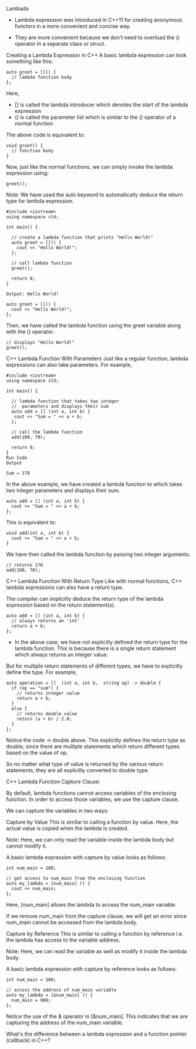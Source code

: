 Lambada

- Lambda expression was introduced in C++11 for creating anonymous functors in a more convenient and concise way.

- They are more convenient because we don't need to overload the () operator in a separate class or struct.

Creating a Lambda Expression in C++
A basic lambda expression can look something like this:

	auto greet = []() {
	  // lambda function body
	};
Here,

- [] is called the lambda introducer which denotes the start of the lambda expression
- () is called the parameter list which is similar to the () operator of a normal function

The above code is equivalent to:

	void greet() {
	  // function body
	}
Now, just like the normal functions, we can simply invoke the lambda expression using:

	greet();
Note: We have used the auto keyword to automatically deduce the return type for lambda expression.

	#include <iostream>
	using namespace std;

	int main() {

	  // create a lambda function that prints "Hello World!"
	  auto greet = []() {
	    cout << "Hello World!";
	  };

	  // call lambda function
	  greet();

	  return 0;
	}
	
	Output: Hello World!
	
	auto greet = []() {
	  cout << "Hello World!";
	};
	
Then, we have called the lambda function using the greet variable along with the () operator:

	// displays "Hello World!"
	greet(); 

C++ Lambda Function With Parameters
Just like a regular function, lambda expressions can also take parameters. For example,

	#include <iostream>
	using namespace std;

	int main() {

	  // lambda function that takes two integer
	  //  parameters and displays their sum
	  auto add = [] (int a, int b) {
	   cout << "Sum = " << a + b;
	  };

	  // call the lambda function
	  add(100, 78);

	  return 0;
	}
	Run Code
	Output

	Sum = 178
	
In the above example, we have created a lambda function to which takes two integer parameters and displays their sum.

	auto add = [] (int a, int b) {
	  cout << "Sum = " << a + b;
	};
This is equivalent to:

	void add(int a, int b) {
	  cout << "Sum = " << a + b; 
	}
We have then called the lambda function by passing two integer arguments:

	// returns 178
	add(100, 78);


C++ Lambda Function With Return Type
Like with normal functions, C++ lambda expressions can also have a return type.

The compiler can implicitly deduce the return type of the lambda expression based on the return statement(s).

	auto add = [] (int a, int b) {
	  // always returns an 'int'
	  return a + b;
	};
	
- In the above case, we have not explicitly defined the return type for the lambda function. This is because there is a single return statement which always returns an integer value.

But for multiple return statements of different types, we have to explicitly define the type. For example,

	auto operation = []  (int a, int b,  string op) -> double {
	  if (op == "sum") {
	    // returns integer value
	    return a + b;
	  } 
	  else {
	    // returns double value
	    return (a + b) / 2.0;
	  }
	};
	
Notice the code -> double above. This explicitly defines the return type as double, since there are multiple statements which return different types based on the value of op.

So no matter what type of value is returned by the various return statements, they are all explicitly converted to double type.

C++ Lambda Function Capture Clause:

By default, lambda functions cannot access variables of the enclosing function. In order to access those variables, we use the capture clause.

We can capture the variables in two ways:

Capture by Value
This is similar to calling a function by value. Here, the actual value is copied when the lambda is created.

Note: Here, we can only read the variable inside the lambda body but cannot modify it.

A basic lambda expression with capture by value looks as follows:

	int num_main = 100;

	// get access to num_main from the enclosing function
	auto my_lambda = [num_main] () {
	  cout << num_main;
	};
Here, [num_main] allows the lambda to access the num_main variable.

If we remove num_main from the capture clause, we will get an error since num_main cannot be accessed from the lambda body.

Capture by Reference
This is similar to calling a function by reference i.e. the lambda has access to the variable address.

Note: Here, we can read the variable as well as modify it inside the lambda body.

A basic lambda expression with capture by reference looks as follows:

	int num_main = 100;

	// access the address of num_main variable
	auto my_lambda = [&num_main] () {
	  num_main = 900;
	};
Notice the use of the & operator in [&num_main]. This indicates that we are capturing the address of the num_main variable.

What's the difference between a lambda expression and a function pointer (callback) in C++?








